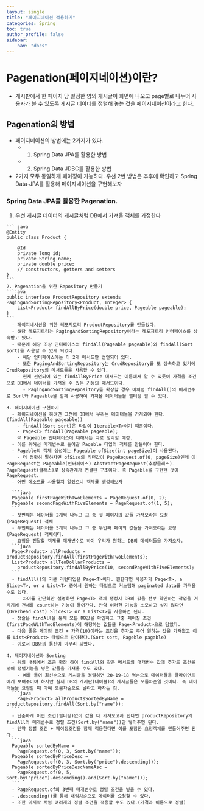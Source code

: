 ```yaml
---
layout: single
title: "페이지네이션 적용하기"
categories: Spring
toc: true
author_profile: false
sidebar:
    nav: "docs"
---
```



# Pagenation(페이지네이션)이란?
  - 게시판에서 한 페이지 당 일정한 양의 게시글이 화면에 나오고 page별로 나누어 사용자가 볼 수 있도록 게시글 데이터를 정렬해 놓는 것을 페이지네이션이라고 한다.

## Pagenation의 방법
  - 페이지네이션의 방법에는 2가지가 있다.
    - 1. Spring Data JPA를 활용한 방법
    - 2. Spring Data JDBC를 활용한 방법
  - 2가지 모두 동일하게 페이징이 가능하다. 우선 2번 방법은 추후에 확인하고 Spring Data-JPA를 활용해 페이지네이션을 구현해보자

### Spring Data JPA를 활용한 Pagenation.
  1. 우선 게시글 데이터의 게시글처럼 DB에서 가져올 객체를 가정한다

    ``` java
    @Entity
    public class Product {

        @Id
        private long id;
        private String name;
        private double price;
        // constructors, getters and setters
    }
    ```
    2. Pagenation을 위한 Repository 만들기
    ```java
    public interface ProductRepository extends PagingAndSortingRepository<Product, Integer> {
        List<Product> findAllByPrice(double price, Pageable pageable);
    }
    ```
      - 페이지네시션을 위한 레포지토리 ProductRepository를 만들었다.
      - 해당 레포지토리는 PagingAndSortingRepository이라는 레포지토리 인터페이스를 상속받고 있다.
      - 때문에 해당 조상 인터페이스의 findAll(Pageable pageable)와 findAll(Sort sort)를 사용할 수 있게 되었다.
        - 해당 인터페이스에는 이 2개 메서드만 선언되어 있다.
        - 또한 PagingAndSortingRepository는 CrudRepository를 또 상속하고 있기에 CrudRepository의 메서드들을 사용할 수 있다.
        - 현재 선언되어 있는 findAllByPrice 메서드는 이름에서 알 수 있듯이 가격을 조건으로 DB에서 데이터를 가져올 수 있는 기능의 메서드이다.
          - PagingAndSortingRepository를 확장할 경우 이처럼 findAll()의 매개변수로 Sort와 Pageable을 함께 사용하여 가져올 데이터들을 필터링 할 수 있다.

    3. 페이지네이션 구현하기
      - 페이지네이션을 하려면 그전에 DB에서 우리는 데이터들을 가져와야 한다.(findAll(Pageable pageable))
        - findAll(Sort sort)은 타입이 Iterable<T>이기 때문이다.
        - Page<T> findAll(Pageable pageable);
        ※ Pageable 인터페이스에 대해서는 따로 정리할 예정.
      - 이를 위해선 매개변수로 들어갈 Pageble 타입의 객체를 만들어야 한다.
      - Pageble의 객체 생성에는 Pageable ofSize(int pageSize)이 사용된다.
        - 더 정확히 말하자면 ofSize의 리턴값이 PageRequest.of(0, pageSize)인데 이 PageRequest는 Pageable(인터페이스)-AbstractPageRequest(추상클래스)-PageRequest(클래스)로 상속관계가 연결된 구조이다. 즉 Pageble을 구현한 것이 PageRequest.
      - 어떤 메소드를 사용할지 알았으니 객체를 생성해보자

      ```java
      Pageable firstPageWithTwoElements = PageRequest.of(0, 2);  
      Pageable secondPageWithFiveElements = PageRequest.of(1, 5);
      ```  
      - 첫번째는 데이터를 2개씩 나누고 그 중 첫 페이지의 값들 가져오라는 요청(PageRequest) 객체
      - 두번째는 데이터를 5개씩 나누고 그 중 두번째 페이의 값들을 가져오라는 요청(PageRequest) 객체이다.
      - 요청을 전달할 객체를 매개변수로 하여 우리가 원하는 DB의 데이터들을 가져오자.
      ```java
      Page<Product> allProducts = productRepository.findAll(firstPageWithTwoElements);
      List<Product> allTenDollarProducts =
        productRepository.findAllByPrice(10, secondPageWithFiveElements);
      ```  
      - findAll()의 기본 리턴타입은 Page<T>이다. 원한다면 사용자가 Page<T>, a Slice<T>, or a List<T> 중에서 원하는 타입으로 커스텀해 paginated data를 가져올 수도 있다.
        - 차이를 간단히만 설명하면 Page<T> 객체 생성시 DB의 값을 전부 확인하는 작업을 거치기에 전체를 count하는 기능이 들어간다. 만약 이러한 기능을 소모하고 싶지 않다면(Overhead cost) Slice<T> or a List<T>를 사용하면 된다.
      - 첫줄은 findAll을 통해 모든 DB값을 확인하고 그중 페이징 조건(firstPageWithTwoElements)에 해당하는 값들을 Page<Product>으로 담았다.
      - 다음 줄은 페이징 조건 + 가격(10)이라는 조건을 추가로 주어 원하는 값을 가져왔고 이를 List<Product> 타입으로 담아왔다.(Sort sort, Pageble pagable)
      - 이로서 DB와의 통신이 마무리 되었다.

    4. 페이지네이션과 Sorting
      - 위의 내용에서 조금 확장 하여 findAll와 같은 메서드의 매개변수 값에 추가로 조건을 넣어 정렬기능을 넣은 값들을 가져올 수도 있다.
        - 예를 들어 최신순으로 게시글을 정렬하면 20-19-18 역순으로 데이터들을 클라이언트에게 보여주어야 하지만 실제 DB의 게시판(테이블)의 게시글들은 오름차순일 것이다. 즉 데이터들을 요청할 때 아예 오름차순으로 달라고 하자는 것.
      ```java
        Page<Product> allProductsSortedByName = productRepository.findAll(Sort.by("name"));
      ```
      - 단순하게 어떤 조건(필터링)없이 값을 다 가져오고자 한다면 productRepository의 findAll의 매개변수로 정렬 조건(Sort.by("name"))만 넣어주면 된다.
      - 만약 정렬 조건 + 페이징조건을 함께 적용한다면 이를 포함한 요청객체를 만들어주면 된다.
      ```java
      Pageable sortedByName =
        PageRequest.of(0, 3, Sort.by("name"));
      Pageable sortedByPriceDesc =
        PageRequest.of(0, 3, Sort.by("price").descending());
      Pageable sortedByPriceDescNameAsc =
        PageRequest.of(0, 5, Sort.by("price").descending().and(Sort.by("name")));
      ```
      - PageRequest.of의 3번째 매개변수로 정렬 조건을 넣을 수 있다.
      - .descending()를 통해 내림차순으로 데이터를 요청할 수 있다.
      - 또한 마지막 처럼 여러개의 정렬 조건을 적용할 수도 있다.(가격과 이름으로 정렬)

